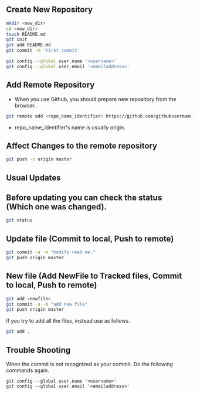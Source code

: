 Create New Repository
---------------------

``` bash
mkdir <new_dir>
cd <new_dir>
touch README.md
git init
git add README.md
git commit -m 'First commit'

git config --global user.name '<username>'
git config --global user.email '<emailaddress>'
```


Add Remote Repository
---------------------
* When you use Github, you should prepare new repository from the browser.
``` bash
git remote add <repo_name_identifier> https://github.com/githubusername/reponame.git
```
* repo_name_identifier's name is usually origin.


Affect Changes to the remote repository
---------------------------------------
``` bash
git push -u origin master
```


Usual Updates
-------------
## Before updating you can check the status (Which one was changed).
``` bash
git status
```

## Update file (Commit to local, Push to remote)
``` bash
git commit -a -m "modify read me."
git push origin master
```

## New file (Add NewFile to Tracked files, Commit to local, Push to remote)
``` bash
git add <newfile>
git commit -a -m "add new file"
git push origin master
```

If you try to add all the files, instead use as follows.
``` bash
git add .
```


Trouble Shooting
----------------

When the commit is not recognized as your commit. Do the following commands again.
```
git config --global user.name '<username>'
git config --global user.email '<emailaddress>'
```

